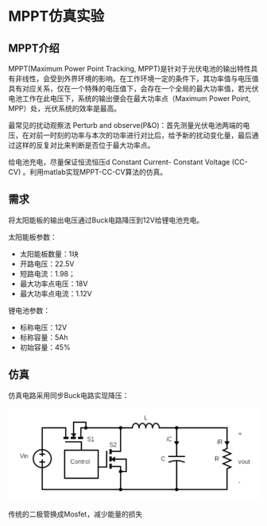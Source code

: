 # MPPT仿真实验

## MPPT介绍

MPPT(Maximum Power Point Tracking, MPPT)是针对于光伏电池的输出特性具有非线性，会受到外界环境的影响。在工作环境一定的条件下，其功率值与电压值具有对应关系，仅在一个特殊的电压值下，会存在一个全局的最大功率值，若光伏电池工作在此电压下，系统的输出便会在最大功率点（Maximum Power Point, MPP）处，光伏系统的效率是最高。

最常见的扰动观察法 Perturb and observe(P&O)：首先测量光伏电池两端的电压，在对前一时刻的功率与本次的功率进行对比后，给予新的扰动变化量，最后通过这样的反复对比来判断是否位于最大功率点。

给电池充电，尽量保证恒流恒压d Constant Current-
Constant Voltage (CC- CV) 。利用matlab实现MPPT-CC-CV算法的仿真。

## 需求

将太阳能板的输出电压通过Buck电路降压到12V给锂电池充电。

太阳能板参数：

* 太阳能板数量：1块
* 开路电压：22.5V
* 短路电流：1.98；
* 最大功率点电压：18V
* 最大功率点电流：1.12V

锂电池参数：

* 标称电压：12V
* 标称容量：5Ah
* 初始容量：45%

## 仿真

仿真电路采用同步Buck电路实现降压：

![image-20230715194035548](../picture/MPPT仿真实验/image-20230715194035548.png)

传统的二极管换成Mosfet，减少能量的损失



